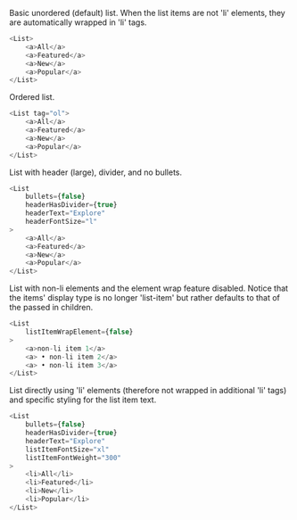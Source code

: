 Basic unordered (default) list. When the list items are not 'li' elements, they are automatically wrapped in 'li' tags.
```js
<List>
	<a>All</a>
	<a>Featured</a>
	<a>New</a>
	<a>Popular</a>
</List>
```

Ordered list.
```js
<List tag="ol">
	<a>All</a>
	<a>Featured</a>
	<a>New</a>
	<a>Popular</a>
</List>
```

List with header (large), divider, and no bullets.
```js
<List
	bullets={false}
	headerHasDivider={true}
	headerText="Explore"
	headerFontSize="l"
>
	<a>All</a>
	<a>Featured</a>
	<a>New</a>
	<a>Popular</a>
</List>
```

List with non-li elements and the element wrap feature disabled.
Notice that the items' display type is no longer 'list-item' but rather defaults to that of the passed in children.
```js
<List
	listItemWrapElement={false}
>
	<a>non-li item 1</a>
	<a> • non-li item 2</a>
	<a> • non-li item 3</a>
</List>
```

List directly using 'li' elements (therefore not wrapped in additional 'li' tags) and specific styling for the list item text.
```js
<List
	bullets={false}
	headerHasDivider={true}
	headerText="Explore"
	listItemFontSize="xl"
	listItemFontWeight="300"
>
	<li>All</li>
	<li>Featured</li>
	<li>New</li>
	<li>Popular</li>
</List>
```
